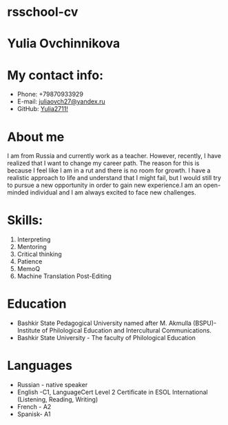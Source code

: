# rsschool-cv
# Yulia Ovchinnikova
# My contact info:
* Phone: +79870933929
* E-mail: juliaovch27@yandex.ru
* GitHub: [Yulia2711!](https://github.com/)
# About me
I am from Russia and currently work as a teacher. However, recently, I have realized that I want to change my career path. The reason for this is because I feel like I am in a rut and there is no room for growth. I have a realistic approach to life and understand that I might fail, but I would still try to pursue a new opportunity in order to gain new experience.I am an open-minded individual and I am always excited to face new challenges.
# Skills:
1. Interpreting
2. Mentoring  
3. Critical thinking
4. Patience
5. MemoQ
6. Machine Translation Post-Editing
# Education
* Bashkir State Pedagogical University named after M. Akmulla (BSPU)- Institute of Philological Education and Intercultural Communications.
* Bashkir State University - The faculty of Philological Education
# Languages
* Russian - native speaker
* English -C1, LanguageCert Level 2 Certificate in ESOL International (Listening, Reading, Writing)
* French - A2
* Spanisk- A1
